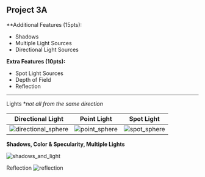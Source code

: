 ## Project 3A

**Additional Features (15pts):
- Shadows
- Multiple Light Sources
- Directional Light Sources


**Extra Features (10pts):**
- Spot Light Sources
- Depth of Field
- Reflection

---

Lights **not all from the same direction*

| Directional Light     | Point Light       | Spot Light  |
| -------------- | -------------- | -------------- |
| ![directional_sphere](https://user-images.githubusercontent.com/59031606/110731867-b4c2e780-81e8-11eb-806d-f43d1b63ffbc.png)    | ![point_sphere](https://user-images.githubusercontent.com/59031606/110731901-ca381180-81e8-11eb-8ea4-fd422cfb5c2e.png)    |  ![spot_sphere](https://user-images.githubusercontent.com/59031606/110731959-dde37800-81e8-11eb-8965-b812c40c72d4.png)   |


**Shadows, Color & Specularity, Multiple Lights**

![shadows_and_light](https://user-images.githubusercontent.com/59031606/110732132-2f8c0280-81e9-11eb-8ef9-94bb92a88cad.png)

Reflection
![reflection](https://user-images.githubusercontent.com/80165299/110856395-3401fb00-827d-11eb-965a-8d42f7fa8b71.png)
